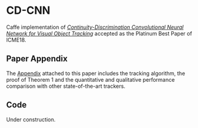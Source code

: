 # CD-CNN
Caffe implementation of [*Continuity-Discrimination Convolutional Neural Network for Visual Object Tracking*](https://github.com/MathsXDC/CD-CNN/blob/master/camera-ready.pdf) accepted as the Platinum Best Paper of ICME18.

## Paper Appendix
The [Appendix](https://github.com/MathsXDC/CD-CNN/blob/master/supp.pdf) attached to this paper includes the tracking algorithm, the proof of Theorem 1 and the quantitative and qualitative performance comparison with other state-of-the-art trackers.

## Code
Under construction.
